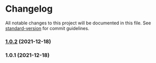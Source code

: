 # Changelog

All notable changes to this project will be documented in this file. See [standard-version](https://github.com/conventional-changelog/standard-version) for commit guidelines.

### [1.0.2](https://github.com/saikatLUA/conventionalcommitfeature/compare/v1.0.1...v1.0.2) (2021-12-18)

### 1.0.1 (2021-12-18)
